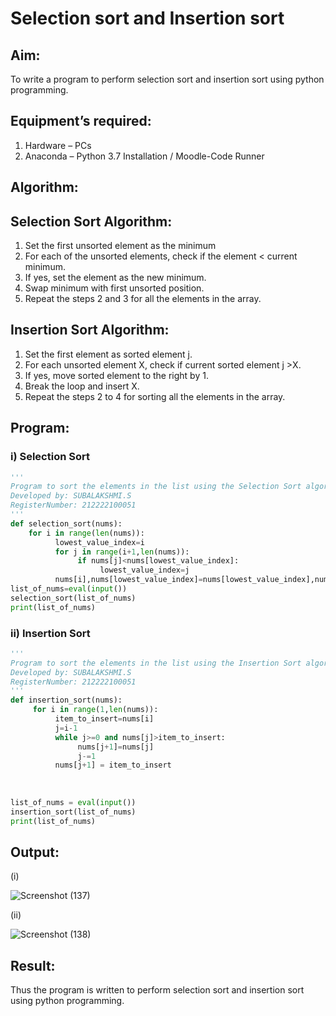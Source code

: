 # Selection sort and Insertion sort
## Aim:
To write a program to perform selection sort and insertion sort using python programming.
## Equipment’s required:
1.	Hardware – PCs
2.	Anaconda – Python 3.7 Installation / Moodle-Code Runner
## Algorithm:
## Selection Sort Algorithm:
1.	Set the first unsorted element as the minimum
2.	For each of the unsorted elements, check if the element < current minimum.
3.	If yes, set the element as the new minimum.
4.	Swap minimum with first unsorted position.
5.	Repeat the steps 2 and 3 for all the elements in the array.
## Insertion Sort Algorithm:
1.	Set the first element as sorted element j.
2.	For each unsorted element X, check if current sorted element j >X.
3.	If yes, move sorted element to the right by 1.
4.	Break the loop and insert X.
5.	Repeat the steps 2 to 4 for sorting all the elements in the array.
## Program:
### i)	Selection Sort
```py
''' 
Program to sort the elements in the list using the Selection Sort algorithm.
Developed by: SUBALAKSHMI.S
RegisterNumber: 212222100051
'''
def selection_sort(nums):
    for i in range(len(nums)):
          lowest_value_index=i
          for j in range(i+1,len(nums)):
               if nums[j]<nums[lowest_value_index]:
                    lowest_value_index=j
          nums[i],nums[lowest_value_index]=nums[lowest_value_index],nums[i]
list_of_nums=eval(input())
selection_sort(list_of_nums)
print(list_of_nums)    
```
### ii)	Insertion Sort
```py
''' 
Program to sort the elements in the list using the Insertion Sort algorithm.
Developed by: SUBALAKSHMI.S
RegisterNumber: 212222100051
'''
def insertion_sort(nums):
     for i in range(1,len(nums)):
          item_to_insert=nums[i]
          j=i-1
          while j>=0 and nums[j]>item_to_insert:
               nums[j+1]=nums[j]
               j-=1
          nums[j+1] = item_to_insert
    
    
    
list_of_nums = eval(input())
insertion_sort(list_of_nums)
print(list_of_nums)
```

## Output:

(i)

![Screenshot (137)](https://github.com/Subalakshmisuresh/Sorting-Algorithm/assets/121957896/33261ebd-8612-4937-927a-5f8256a8c454)

(ii)

![Screenshot (138)](https://github.com/Subalakshmisuresh/Sorting-Algorithm/assets/121957896/6e71bb6a-7822-4329-bf31-56a34670441d)






## Result:
Thus the program is written to perform selection sort and insertion sort using python programming.
